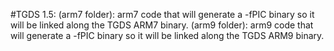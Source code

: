 #TGDS 1.5:
(arm7 folder): arm7 code that will generate a -fPIC binary so it will be linked along the TGDS ARM7 binary.
(arm9 folder): arm9 code that will generate a -fPIC binary so it will be linked along the TGDS ARM9 binary.

